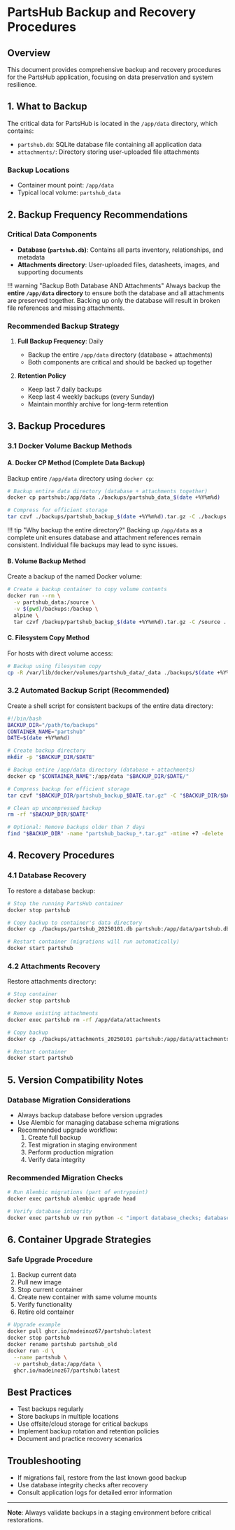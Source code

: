 # PartsHub Backup and Recovery Procedures

## Overview

This document provides comprehensive backup and recovery procedures for the PartsHub application, focusing on data preservation and system resilience.

## 1. What to Backup

The critical data for PartsHub is located in the `/app/data` directory, which contains:

- `partshub.db`: SQLite database file containing all application data
- `attachments/`: Directory storing user-uploaded file attachments

### Backup Locations
- Container mount point: `/app/data`
- Typical local volume: `partshub_data`

## 2. Backup Frequency Recommendations

### Critical Data Components
- **Database (`partshub.db`)**: Contains all parts inventory, relationships, and metadata
- **Attachments directory**: User-uploaded files, datasheets, images, and supporting documents

!!! warning "Backup Both Database AND Attachments"
    Always backup the **entire `/app/data` directory** to ensure both the database and all attachments are preserved together. Backing up only the database will result in broken file references and missing attachments.

### Recommended Backup Strategy
1. **Full Backup Frequency**: Daily
   - Backup the entire `/app/data` directory (database + attachments)
   - Both components are critical and should be backed up together

2. **Retention Policy**
   - Keep last 7 daily backups
   - Keep last 4 weekly backups (every Sunday)
   - Maintain monthly archive for long-term retention

## 3. Backup Procedures

### 3.1 Docker Volume Backup Methods

#### A. Docker CP Method (Complete Data Backup)
Backup entire `/app/data` directory using `docker cp`:
```bash
# Backup entire data directory (database + attachments together)
docker cp partshub:/app/data ./backups/partshub_data_$(date +%Y%m%d)

# Compress for efficient storage
tar czvf ./backups/partshub_backup_$(date +%Y%m%d).tar.gz -C ./backups partshub_data_$(date +%Y%m%d)
```

!!! tip "Why backup the entire directory?"
    Backing up `/app/data` as a complete unit ensures database and attachment references remain consistent. Individual file backups may lead to sync issues.

#### B. Volume Backup Method
Create a backup of the named Docker volume:
```bash
# Create a backup container to copy volume contents
docker run --rm \
  -v partshub_data:/source \
  -v $(pwd)/backups:/backup \
  alpine \
  tar czvf /backup/partshub_backup_$(date +%Y%m%d).tar.gz -C /source .
```

#### C. Filesystem Copy Method
For hosts with direct volume access:
```bash
# Backup using filesystem copy
cp -R /var/lib/docker/volumes/partshub_data/_data ./backups/$(date +%Y%m%d)
```

### 3.2 Automated Backup Script (Recommended)
Create a shell script for consistent backups of the entire data directory:
```bash
#!/bin/bash
BACKUP_DIR="/path/to/backups"
CONTAINER_NAME="partshub"
DATE=$(date +%Y%m%d)

# Create backup directory
mkdir -p "$BACKUP_DIR/$DATE"

# Backup entire /app/data directory (database + attachments)
docker cp "$CONTAINER_NAME":/app/data "$BACKUP_DIR/$DATE/"

# Compress backup for efficient storage
tar czvf "$BACKUP_DIR/partshub_backup_$DATE.tar.gz" -C "$BACKUP_DIR/$DATE" data

# Clean up uncompressed backup
rm -rf "$BACKUP_DIR/$DATE"

# Optional: Remove backups older than 7 days
find "$BACKUP_DIR" -name "partshub_backup_*.tar.gz" -mtime +7 -delete
```

## 4. Recovery Procedures

### 4.1 Database Recovery
To restore a database backup:
```bash
# Stop the running PartsHub container
docker stop partshub

# Copy backup to container's data directory
docker cp ./backups/partshub_20250101.db partshub:/app/data/partshub.db

# Restart container (migrations will run automatically)
docker start partshub
```

### 4.2 Attachments Recovery
Restore attachments directory:
```bash
# Stop container
docker stop partshub

# Remove existing attachments
docker exec partshub rm -rf /app/data/attachments

# Copy backup
docker cp ./backups/attachments_20250101 partshub:/app/data/attachments

# Restart container
docker start partshub
```

## 5. Version Compatibility Notes

### Database Migration Considerations
- Always backup database before version upgrades
- Use Alembic for managing database schema migrations
- Recommended upgrade workflow:
  1. Create full backup
  2. Test migration in staging environment
  3. Perform production migration
  4. Verify data integrity

### Recommended Migration Checks
```bash
# Run Alembic migrations (part of entrypoint)
docker exec partshub alembic upgrade head

# Verify database integrity
docker exec partshub uv run python -c "import database_checks; database_checks.verify_database()"
```

## 6. Container Upgrade Strategies

### Safe Upgrade Procedure
1. Backup current data
2. Pull new image
3. Stop current container
4. Create new container with same volume mounts
5. Verify functionality
6. Retire old container

```bash
# Upgrade example
docker pull ghcr.io/madeinoz67/partshub:latest
docker stop partshub
docker rename partshub partshub_old
docker run -d \
  --name partshub \
  -v partshub_data:/app/data \
  ghcr.io/madeinoz67/partshub:latest
```

## Best Practices
- Test backups regularly
- Store backups in multiple locations
- Use offsite/cloud storage for critical backups
- Implement backup rotation and retention policies
- Document and practice recovery scenarios

## Troubleshooting
- If migrations fail, restore from the last known good backup
- Use database integrity checks after recovery
- Consult application logs for detailed error information

---

**Note**: Always validate backups in a staging environment before critical restorations.